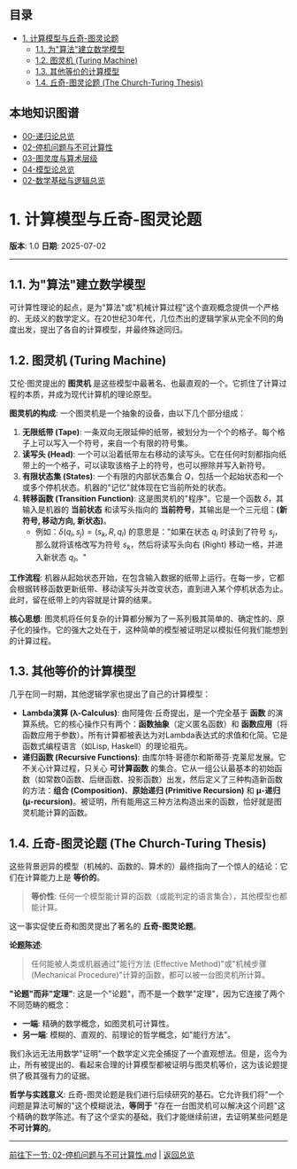 <!-- 本地目录区块 -->
## 目录

- [1. 计算模型与丘奇-图灵论题](#1-计算模型与丘奇-图灵论题)
  - [1.1. 为"算法"建立数学模型](#11-为算法建立数学模型)
  - [1.2. 图灵机 (Turing Machine)](#12-图灵机-turing-machine)
  - [1.3. 其他等价的计算模型](#13-其他等价的计算模型)
  - [1.4. 丘奇-图灵论题 (The Church-Turing Thesis)](#14-丘奇-图灵论题-the-church-turing-thesis)

<!-- 本地知识图谱区块 -->
## 本地知识图谱

- [00-递归论总览](./00-递归论总览.md)
- [02-停机问题与不可计算性](./02-停机问题与不可计算性.md)
- [03-图灵度与算术层级](./03-图灵度与算术层级.md)
- [04-模型论总览](../04-模型论/00-模型论总览.md)
- [02-数学基础与逻辑总览](../00-数学基础与逻辑总览.md)

# 1. 计算模型与丘奇-图灵论题

**版本**: 1.0
**日期**: 2025-07-02

---

## 1.1. 为"算法"建立数学模型

可计算性理论的起点，是为"算法"或"机械计算过程"这个直观概念提供一个严格的、无歧义的数学定义。在20世纪30年代，几位杰出的逻辑学家从完全不同的角度出发，提出了各自的计算模型，并最终殊途同归。

## 1.2. 图灵机 (Turing Machine)

艾伦·图灵提出的 **图灵机** 是这些模型中最著名、也最直观的一个。它抓住了计算过程的本质，并成为现代计算机的理论原型。

**图灵机的构成**:
一个图灵机是一个抽象的设备，由以下几个部分组成：

1. **无限纸带 (Tape)**: 一条双向无限延伸的纸带，被划分为一个个的格子。每个格子上可以写入一个符号，来自一个有限的符号集。
2. **读写头 (Head)**: 一个可以沿着纸带左右移动的读写头。它在任何时刻都指向纸带上的一个格子，可以读取该格子上的符号，也可以擦除并写入新符号。
3. **有限状态集 (States)**: 一个有限的内部状态集合 $Q$，包括一个起始状态和一个或多个停机状态。机器的"记忆"就体现在它当前所处的状态。
4. **转移函数 (Transition Function)**: 这是图灵机的"程序"。它是一个函数 $\delta$，其输入是机器的 **当前状态** 和读写头指向的 **当前符号**，其输出是一个三元组：**(新符号, 移动方向, 新状态)**。
    - 例如：$\delta(q_i, s_j) = (s_k, R, q_l)$ 的意思是："如果在状态 $q_i$ 时读到了符号 $s_j$，那么就将该格改写为符号 $s_k$，然后将读写头向右 (Right) 移动一格，并进入新状态 $q_l$。"

**工作流程**:
机器从起始状态开始，在包含输入数据的纸带上运行。在每一步，它都会根据转移函数更新纸带、移动读写头并改变状态，直到进入某个停机状态为止。此时，留在纸带上的内容就是计算的结果。

**核心思想**:
图灵机将任何复杂的计算都分解为了一系列极其简单的、确定性的、原子化的操作。它的强大之处在于，这种简单的模型被证明足以模拟任何我们能想到的计算过程。

## 1.3. 其他等价的计算模型

几乎在同一时期，其他逻辑学家也提出了自己的计算模型：

- **Lambda演算 (λ-Calculus)**: 由阿隆佐·丘奇提出，是一个完全基于 **函数** 的演算系统。它的核心操作只有两个：**函数抽象**（定义匿名函数）和 **函数应用**（将函数应用于参数）。所有计算都被表达为对Lambda表达式的求值和化简。它是函数式编程语言（如Lisp, Haskell）的理论祖先。
- **递归函数 (Recursive Functions)**: 由库尔特·哥德尔和斯蒂芬·克莱尼发展。它不关心计算过程，只关心 **可计算函数** 的集合。它从一组公认最基本的初始函数（如常数0函数、后继函数、投影函数）出发，然后定义了三种构造新函数的方法：**组合 (Composition)**、**原始递归 (Primitive Recursion)** 和 **μ-递归 (μ-recursion)**。被证明，所有能用这三种方法构造出来的函数，恰好就是图灵机能计算的函数。

## 1.4. 丘奇-图灵论题 (The Church-Turing Thesis)

这些背景迥异的模型（机械的、函数的、算术的）最终指向了一个惊人的结论：它们在计算能力上是 **等价的**。
> **等价性**: 任何一个模型能计算的函数（或能判定的语言集合），其他模型也都能计算。

这一事实促使丘奇和图灵提出了著名的 **丘奇-图灵论题**。

**论题陈述**:
> 任何能被人类或机器通过"能行方法 (Effective Method)"或"机械步骤 (Mechanical Procedure)"计算的函数，都可以被一台图灵机所计算。

**"论题"而非"定理"**:
这是一个"论题"，而不是一个数学"定理"，因为它连接了两个不同范畴的概念：

- **一端**: 精确的数学概念，如图灵机可计算性。
- **另一端**: 模糊的、直观的、前理论的哲学概念，如"能行方法"。

我们永远无法用数学"证明"一个数学定义完全捕捉了一个直观想法。但是，迄今为止，所有被提出的、看起来合理的计算模型都被证明与图灵机等价，这为该论题提供了极其强有力的证据。

**哲学与实践意义**:
丘奇-图灵论题是我们进行后续研究的基石。它允许我们将"一个问题是算法可解的"这个模糊说法，**等同于** "存在一台图灵机可以解决这个问题"这个精确的数学陈述。有了这个坚实的基础，我们才能继续前进，去证明某些问题是 **不可计算的**。

---
[前往下一节: 02-停机问题与不可计算性.md](./02-停机问题与不可计算性.md) | [返回总览](./00-递归论总览.md)
